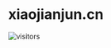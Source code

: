 
# xiaojianjun.cn  
![visitors](https://visitor-badge.laobi.icu/badge?page_id=etShaw-zh.jianjunxiao.github.io)
